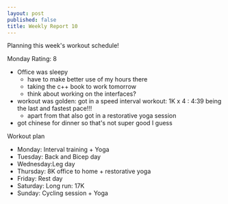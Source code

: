 ```yaml
---
layout: post
published: false
title: Weekly Report 10
---
```

Planning this week's workout schedule!

Monday Rating: 8
* Office was sleepy
	* have to make better use of my hours there 
    * taking the c++ book to work tomorrow
    * think about working on the interfaces?
* workout was golden: got in a speed interval workout: 1K x 4 : 4:39 being the last and fastest pace!!!
	* apart from that also got in a restorative yoga session
* got chinese for dinner so that's not super good I guess

Workout plan
* Monday: Interval training + Yoga
* Tuesday: Back and Bicep day
* Wednesday:Leg day 
* Thursday: 8K office to home + restorative yoga 
* Friday: Rest day
* Saturday: Long run: 17K
* Sunday: Cycling session + Yoga